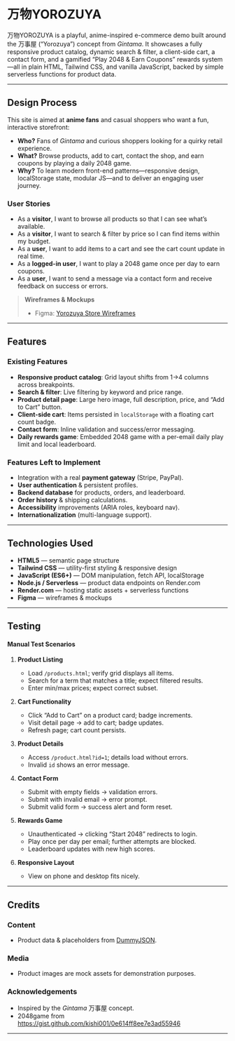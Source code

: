 # 万物YOROZUYA

万物YOROZUYA is a playful, anime-inspired e-commerce demo built around the 万事屋 (“Yorozuya”) concept from *Gintama*. It showcases a fully responsive product catalog, dynamic search & filter, a client-side cart, a contact form, and a gamified “Play 2048 & Earn Coupons” rewards system—all in plain HTML, Tailwind CSS, and vanilla JavaScript, backed by simple serverless functions for product data.

---

## Design Process

This site is aimed at **anime fans** and casual shoppers who want a fun, interactive storefront:

- **Who?** Fans of *Gintama* and curious shoppers looking for a quirky retail experience.  
- **What?** Browse products, add to cart, contact the shop, and earn coupons by playing a daily 2048 game.  
- **Why?** To learn modern front-end patterns—responsive design, localStorage state, modular JS—and to deliver an engaging user journey.

### User Stories

- As a **visitor**, I want to browse all products so that I can see what’s available.  
- As a **visitor**, I want to search & filter by price so I can find items within my budget.  
- As a **user**, I want to add items to a cart and see the cart count update in real time.  
- As a **logged-in user**, I want to play a 2048 game once per day to earn coupons.  
- As a **user**, I want to send a message via a contact form and receive feedback on success or errors.

> **Wireframes & Mockups**  
> - Figma: [Yorozuya Store Wireframes](https://www.figma.com/file/XXXXXXXXXhttps://www.figma.com/design/WDgYlfYRiXNg5Y3SpLGhqt/Untitled?node-id=0-1&t=FGhpqNph56TPiWxH-1)  

---

## Features

### Existing Features

- **Responsive product catalog**: Grid layout shifts from 1→4 columns across breakpoints.  
- **Search & filter**: Live filtering by keyword and price range.  
- **Product detail page**: Large hero image, full description, price, and “Add to Cart” button.  
- **Client-side cart**: Items persisted in `localStorage` with a floating cart count badge.  
- **Contact form**: Inline validation and success/error messaging.  
- **Daily rewards game**: Embedded 2048 game with a per-email daily play limit and local leaderboard.  

### Features Left to Implement

- Integration with a real **payment gateway** (Stripe, PayPal).  
- **User authentication** & persistent profiles.  
- **Backend database** for products, orders, and leaderboard. 
- **Order history** & shipping calculations.  
- **Accessibility** improvements (ARIA roles, keyboard nav).  
- **Internationalization** (multi-language support).

---

## Technologies Used

- **HTML5** — semantic page structure  
- **Tailwind CSS** — utility-first styling & responsive design  
- **JavaScript (ES6+)** — DOM manipulation, fetch API, localStorage  
- **Node.js / Serverless** — product data endpoints on Render.com  
- **Render.com** — hosting static assets + serverless functions  
- **Figma** — wireframes & mockups  

---

## Testing

#### Manual Test Scenarios

1. **Product Listing**  
   - Load `/products.html`; verify grid displays all items.  
   - Search for a term that matches a title; expect filtered results.  
   - Enter min/max prices; expect correct subset.

2. **Cart Functionality**  
   - Click “Add to Cart” on a product card; badge increments.  
   - Visit detail page → add to cart; badge updates.  
   - Refresh page; cart count persists.

3. **Product Details**  
   - Access `/product.html?id=1`; details load without errors.  
   - Invalid `id` shows an error message.

4. **Contact Form**  
   - Submit with empty fields → validation errors.  
   - Submit with invalid email → error prompt.  
   - Submit valid form → success alert and form reset.

5. **Rewards Game**  
   - Unauthenticated → clicking “Start 2048” redirects to login.  
   - Play once per day per email; further attempts are blocked.  
   - Leaderboard updates with new high scores.

6. **Responsive Layout**  
   - View on phone and desktop fits nicely.

---

## Credits

### Content

- Product data & placeholders from [DummyJSON](https://dummyjson.com).  

### Media

- Product images are mock assets for demonstration purposes.

### Acknowledgements

- Inspired by the *Gintama* 万事屋 concept.  
- 2048game from https://gist.github.com/kishi001/0e614ff8ee7e3ad55946
-------------------------------------------------------------------------
